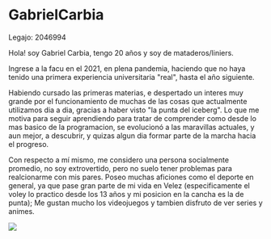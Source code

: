 # GabrielCarbia

Legajo: 2046994

Hola! soy Gabriel Carbia, tengo 20 años y soy de mataderos/liniers.

Ingrese a la facu en el 2021, en plena pandemia, haciendo que no haya tenido una primera experiencia universitaria "real", hasta el año siguiente. 

Habiendo cursado las primeras materias, e despertado un interes muy grande por el funcionamiento de muchas de las cosas que actualmente utilizamos dia a dia, gracias a haber visto "la punta del iceberg". Lo que me motiva para seguir aprendiendo para tratar de comprender como desde lo mas basico de la programacion, se evolucionó a las maravillas actuales, y aun mejor, a descubrir, y quizas algun dia formar parte de la marcha hacia el progreso. 

Con respecto a mí mismo, me considero una persona socialmente promedio, no soy extrovertido, pero no suelo tener problemas para realcionarme con mis pares. Poseo muchas aficiones como el deporte en general, ya que pase gran parte de mi vida en Velez (especificamente el voley lo practico desde los 13 años y mi posicion en la cancha es la de punta); Me gustan mucho los videojuegos y tambien disfruto de ver series y animes. 


![](https://user-images.githubusercontent.com/129620015/229311770-1339e512-e313-4d71-9f96-1b001bc01f41.jpeg)
